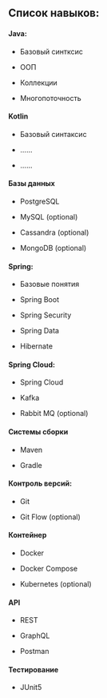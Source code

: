 ## Список навыков:

#### Java:

* Базовый синтксис

* ООП

* Коллекции

* Многопоточность

#### Kotlin

- Базовый синтаксис

- ......

- ......

#### Базы данных

- PostgreSQL

- MySQL (optional)

- Cassandra (optional)

- MongoDB (optional)

#### Spring:

* Базовые понятия

* Spring Boot

* Spring Security

* Spring Data

* Hibernate

#### Spring Cloud:

* Spring Cloud

* Kafka

* Rabbit MQ (optional)

#### Системы сборки

* Maven

* Gradle

#### Контроль версий:

- Git

- Git Flow (optional)

#### Контейнер

- Docker

- Docker Compose

- Kubernetes  (optional)

#### API

- REST

- GraphQL
- Postman

#### Тестирование
- JUnit5